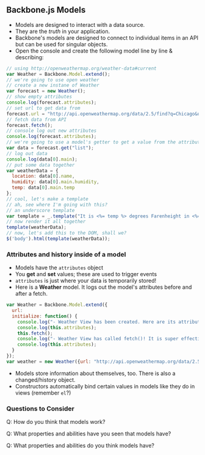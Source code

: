 ## Backbone.js Models

- Models are designed to interact with a data source.
- They are the *truth* in your application.
- Backbone's models are designed to connect to individual items in an API but can be used for singular objects.
- Open the console and create the following model line by line & describing:

```javascript
// using http://openweathermap.org/weather-data#current
var Weather = Backbone.Model.extend();
// we're going to use open weather
// create a new instane of Weather
var forecast = new Weather();
// show empty attributes
console.log(forecast.attributes);
// set url to get data from
forecast.url = "http://api.openweathermap.org/data/2.5/find?q=Chicago&units=imperial";
// fetch data from API
forecast.fetch();
// console log out new attributes
console.log(forecast.attributes);
// we're going to use a model's getter to get a value from the attributes
var data = forecast.get("list");
// log out data
console.log(data[0].main);
// put some data together
var weatherData = {
  location: data[0].name,
  humidity: data[0].main.humidity,
  temp: data[0].main.temp
};
// cool, let's make a template
// ah, see where I'm going with this?
// an underscore template
var template = _.template("It is <%= temp %> degrees Farenheight in <%= location %> with <%= humidity %> percent humidity.");
// now render it all together
template(weatherData);
// now, let's add this to the DOM, shall we?
$('body').html(template(weatherData));
```


### Attributes and history inside of a model
- Models have the `attributes` object
- You **get** and **set** values; these are used to trigger events
- `attributes` is just where your data is temporarily stored!
- Here is a **Weather** model. It logs out the model's attributes before and after a fetch.

```javascript
var Weather = Backbone.Model.extend({
  url:
  initialize: function() {
    console.log("- Weather View has been created. Here are its attributes -");
    console.log(this.attributes);
    this.fetch();
    console.log("- Weather View has called fetch()! It is super effective! here are new attributes -");
    console.log(this.attributes);
  }
});
var weather = new Weather({url: "http://api.openweathermap.org/data/2.5/find?q=Chicago&units=imperial"});
```

- Models store information about themselves, too. There is also a changed/history object.
- Constructors automatically bind certain values in models like they do in views (remember `el`?)


### Questions to Consider

Q: How do you think that models work?

Q: What properties and abilities have you seen that models have?

Q: What properties and abilities do you think models have?
